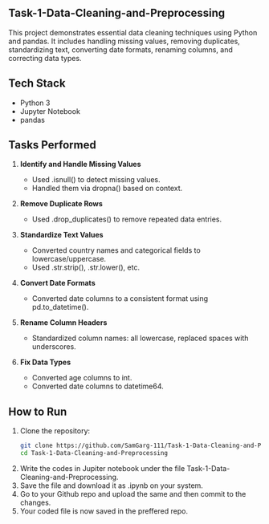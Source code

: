 ## Task-1-Data-Cleaning-and-Preprocessing

This project demonstrates essential data cleaning techniques using Python and pandas. It includes handling missing values, removing duplicates, standardizing text, converting date formats, renaming columns, and correcting data types.

## Tech Stack
- Python 3
- Jupyter Notebook
- pandas

## Tasks Performed

1. **Identify and Handle Missing Values**
   - Used .isnull() to detect missing values.
   - Handled them via dropna() based on context.

2. **Remove Duplicate Rows**
   - Used .drop_duplicates() to remove repeated data entries.

3. **Standardize Text Values**
   - Converted country names and categorical fields to lowercase/uppercase.
   - Used .str.strip(), .str.lower(), etc.

4. **Convert Date Formats**
   - Converted date columns to a consistent format using pd.to_datetime().

5. **Rename Column Headers**
   - Standardized column names: all lowercase, replaced spaces with underscores.

6. **Fix Data Types**
   - Converted age columns to int.
   - Converted date columns to datetime64.

## How to Run

1. Clone the repository:
   ```bash
   git clone https://github.com/SamGarg-111/Task-1-Data-Cleaning-and-Preprocessing.git
   cd Task-1-Data-Cleaning-and-Preprocessing

2. Write the codes in Jupiter notebook under the file Task-1-Data-Cleaning-and-Preprocessing.
3. Save the file and download it as .ipynb on your system.
4. Go to your Github repo and upload the same and then commit to the changes.
5. Your coded file is now saved in the preffered repo. 
   

